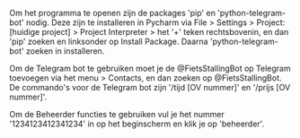Om het programma te openen zijn de packages 'pip' en 'python-telegram-bot' nodig. Deze zijn te installeren in Pycharm via File > Settings > Project: [huidige project] > Project Interpreter > het '+' teken rechtsbovenin, en dan 'pip' zoeken en linksonder op Install Package. Daarna 'python-telegram-bot' zoeken in installeren.

Om de Telegram bot te gebruiken moet je de @FietsStallingBot op Telegram toevoegen via het menu > Contacts, en dan zoeken op @FietsStallingBot.
De commando's voor de Telegram bot zijn '/tijd [OV nummer]' en '/prijs [OV nummer]'.

Om de Beheerder functies te gebruiken vul je het nummer '1234123412341234' in op het beginscherm en klik je op 'beheerder'.

